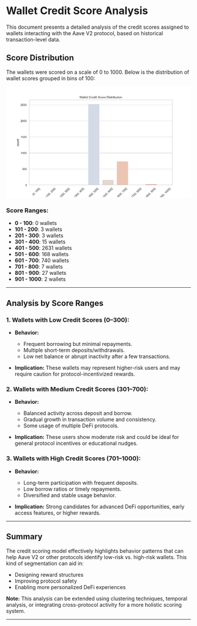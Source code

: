 # Wallet Credit Score Analysis

This document presents a detailed analysis of the credit scores assigned to wallets interacting with the Aave V2 protocol, based on historical transaction-level data.

## Score Distribution

The wallets were scored on a scale of 0 to 1000. Below is the distribution of wallet scores grouped in bins of 100:

![Score Distribution Graph](score_distribution.png)

### Score Ranges:

* **0 - 100**: 0 wallets
* **101 - 200**: 3 wallets
* **201 - 300**: 3 wallets
* **301 - 400**: 15 wallets
* **401 - 500**: 2631 wallets
* **501 - 600**: 168 wallets
* **601 - 700**: 740 wallets
* **701 - 800**: 7 wallets
* **801 - 900**: 27 wallets
* **901 - 1000**: 2 wallets

---

## Analysis by Score Ranges

### 1. Wallets with Low Credit Scores (0–300):

* **Behavior:**

  * Frequent borrowing but minimal repayments.
  * Multiple short-term deposits/withdrawals.
  * Low net balance or abrupt inactivity after a few transactions.
* **Implication:** These wallets may represent higher-risk users and may require caution for protocol-incentivized rewards.

### 2. Wallets with Medium Credit Scores (301–700):

* **Behavior:**

  * Balanced activity across deposit and borrow.
  * Gradual growth in transaction volume and consistency.
  * Some usage of multiple DeFi protocols.
* **Implication:** These users show moderate risk and could be ideal for general protocol incentives or educational nudges.

### 3. Wallets with High Credit Scores (701–1000):

* **Behavior:**

  * Long-term participation with frequent deposits.
  * Low borrow ratios or timely repayments.
  * Diversified and stable usage behavior.
* **Implication:** Strong candidates for advanced DeFi opportunities, early access features, or higher rewards.

---

## Summary

The credit scoring model effectively highlights behavior patterns that can help Aave V2 or other protocols identify low-risk vs. high-risk wallets. This kind of segmentation can aid in:

* Designing reward structures
* Improving protocol safety
* Enabling more personalized DeFi experiences

**Note:** This analysis can be extended using clustering techniques, temporal analysis, or integrating cross-protocol activity for a more holistic scoring system.

---
